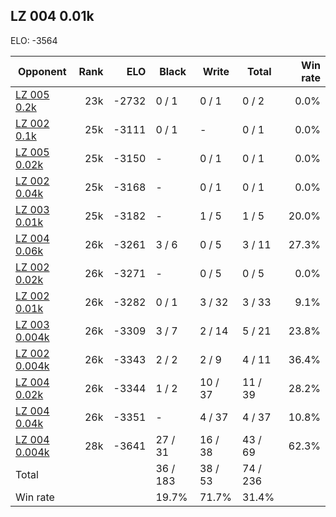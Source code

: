 ## LZ 004 0.01k ##

ELO: -3564

Opponent | Rank | ELO | Black | Write | Total | Win rate
---------|-----:|----:|-------|-------|-------|-------:
[LZ 005 0.2k](LZ%20005%200.2k.md) | 23k | -2732 | 0 / 1 | 0 / 1 | 0 / 2 | 0.0%
[LZ 002 0.1k](LZ%20002%200.1k.md) | 25k | -3111 | 0 / 1 | - | 0 / 1 | 0.0%
[LZ 005 0.02k](LZ%20005%200.02k.md) | 25k | -3150 | - | 0 / 1 | 0 / 1 | 0.0%
[LZ 002 0.04k](LZ%20002%200.04k.md) | 25k | -3168 | - | 0 / 1 | 0 / 1 | 0.0%
[LZ 003 0.01k](LZ%20003%200.01k.md) | 25k | -3182 | - | 1 / 5 | 1 / 5 | 20.0%
[LZ 004 0.06k](LZ%20004%200.06k.md) | 26k | -3261 | 3 / 6 | 0 / 5 | 3 / 11 | 27.3%
[LZ 002 0.02k](LZ%20002%200.02k.md) | 26k | -3271 | - | 0 / 5 | 0 / 5 | 0.0%
[LZ 002 0.01k](LZ%20002%200.01k.md) | 26k | -3282 | 0 / 1 | 3 / 32 | 3 / 33 | 9.1%
[LZ 003 0.004k](LZ%20003%200.004k.md) | 26k | -3309 | 3 / 7 | 2 / 14 | 5 / 21 | 23.8%
[LZ 002 0.004k](LZ%20002%200.004k.md) | 26k | -3343 | 2 / 2 | 2 / 9 | 4 / 11 | 36.4%
[LZ 004 0.02k](LZ%20004%200.02k.md) | 26k | -3344 | 1 / 2 | 10 / 37 | 11 / 39 | 28.2%
[LZ 004 0.04k](LZ%20004%200.04k.md) | 26k | -3351 | - | 4 / 37 | 4 / 37 | 10.8%
[LZ 004 0.004k](LZ%20004%200.004k.md) | 28k | -3641 | 27 / 31 | 16 / 38 | 43 / 69 | 62.3%
Total | | | 36 / 183 | 38 / 53 | 74 / 236 | 
Win rate| | | 19.7% | 71.7% | 31.4% | 
